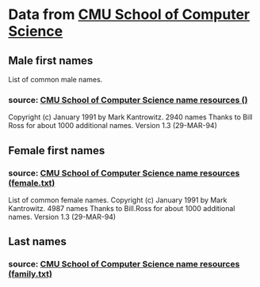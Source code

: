 # Data from [CMU School of Computer Science](https://www.cs.cmu.edu/)

## Male first names

List of common male names.

### source: [CMU School of Computer Science name resources ()](https://www.cs.cmu.edu/Groups/AI/areas/nlp/corpora/names/male.txt)

Copyright (c) January 1991 by Mark Kantrowitz.
2940 names
Thanks to Bill Ross for about 1000 additional names.
Version 1.3 (29-MAR-94)

## Female first names

### source: [CMU School of Computer Science name resources (female.txt)](https://www.cs.cmu.edu/Groups/AI/areas/nlp/corpora/names/female.txt)

List of common female names.
Copyright (c) January 1991 by Mark Kantrowitz.
4987 names
Thanks to Bill.Ross for about 1000 additional names.
Version 1.3 (29-MAR-94)

## Last names

### source: [CMU School of Computer Science name resources (family.txt)](https://www.cs.cmu.edu/Groups/AI/areas/nlp/corpora/names/other/family.txt)
